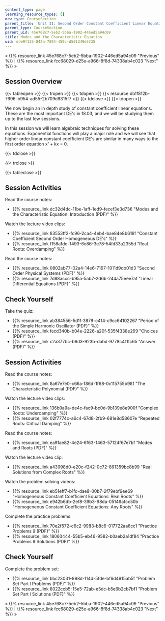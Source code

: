 ```yaml
---
content_type: page
learning_resource_types: []
ocw_type: CourseSection
parent_title: 'Unit II: Second Order Constant Coefficient Linear Equations'
parent_type: CourseSection
parent_uid: 45e768c7-5eb2-5bba-1902-446ed5a94c09
title: Modes and the Characteristic Equation
uid: dde9f135-842a-7894-459c-d501349e5235
---
```


« {{% resource_link 45e768c7-5eb2-5bba-1902-446ed5a94c09 "Previous" %}} | {{% resource_link fcc68029-d25e-a966-8f8d-74338ab4c023 "Next" %}} »

Session Overview
----------------

{{< tableopen >}}
{{< tropen >}}
{{< tdopen >}}
{{< resource db1f812b-7696-b954-ad55-2b709d8315f7 >}}
{{< tdclose >}}
{{< tdopen >}}


We now begin an in depth study of constant coefficient linear equations. These are the most important DE's in 18.03, and we will be studying them up to the last few sessions.

In this session we will learn algebraic techniques for solving these equations. Exponential functions will play a major role and we will see that higher order linear constant coefficient DE's are similar in many ways to the first order equation x' + kx = 0.


{{< tdclose >}}

{{< trclose >}}

{{< tableclose >}}

Session Activities
------------------

Read the course notes:

*   {{% resource_link dc32d4dc-11be-1aff-1ed9-fecef3e3d736 "Modes and the Characteristic Equation: Introduction (PDF)" %}}

Watch the lecture video clips:

*   {{% resource_link 83553ff2-fc96-2ca4-4eb4-bae84e8b619f "Constant Coefficient Second Order Homogeneous DE's" %}}
*   {{% resource_link f156a1de-1493-6e86-3e78-54fd33a2355d "Real Roots: Overdamping" %}}

Read the course notes:

*   {{% resource_link 0802ab77-02a4-14e6-7197-1011d9db01d3 "Second Order Physical Systems (PDF)" %}}
*   {{% resource_link 7d88accc-b95a-5ab7-2d6b-244a75eee7af "Linear Differential Equations (PDF)" %}}

Check Yourself
--------------

Take the quiz:

*   {{% resource_link ab384556-5d1f-3878-c414-c9cc64102267 "Period of the Simple Harmonic Oscillator (PDF)" %}}
*   {{% resource_link fecd340b-b04e-2226-a20f-535f4338e299 "Choices (PDF)" %}}
*   {{% resource_link c2a377bc-b9d3-923b-dabd-9778c411fc65 "Answer (PDF)" %}}

Session Activities
------------------

Read the course notes:

*   {{% resource_link 8a67e7e0-c66a-f86d-1f68-0c115755b981 "The Characteristic Polynomial (PDF)" %}}

Watch the lecture video clips:

*   {{% resource_link 136b0a9a-de4c-fac9-bc0d-9b139e8e900f "Complex Roots: Underdamping" %}}
*   {{% resource_link 02f7774c-a6c4-67d8-2fb9-681e8d58607e "Repeated Roots: Critical Damping" %}}

Read the course notes:

*   {{% resource_link ea91ae82-4e24-6f63-1463-57124f67e7bf "Modes and Roots (PDF)" %}}

Watch the lecture video clip:

*   {{% resource_link a43098d0-e20c-f242-0c72-861359bc8b99 "Real Solutions from Complex Roots" %}}

Watch the problem solving videos:

*   {{% resource_link eb51eff7-b1fc-dae8-00b7-2f79ebf9ee69 "Homogeneous Constant Coefficient Equations: Real Roots" %}}
*   {{% resource_link e942b6db-2ef8-39b3-98da-05146afcc50b "Homogeneous Constant Coefficient Equations: Any Roots" %}}

Complete the practice problems:

*   {{% resource_link 70e2f572-c6c2-9983-b8c9-017722aa6cc1 "Practice Problems 9 (PDF)" %}}
*   {{% resource_link 18060444-55b5-eb46-9582-b0aeb2a1df84 "Practice Problems 9 Solutions (PDF)" %}}

Check Yourself
--------------

Complete the problem set:

*   {{% resource_link bbc23031-898d-114d-5fde-bf6d4915ab5f "Problem Set Part I Problems (PDF)" %}}
*   {{% resource_link 8022ccb5-15e5-72ab-e5dc-b5e6b2cb7bf1 "Problem Set Part I Solutions (PDF)" %}}

« {{% resource_link 45e768c7-5eb2-5bba-1902-446ed5a94c09 "Previous" %}} | {{% resource_link fcc68029-d25e-a966-8f8d-74338ab4c023 "Next" %}} »